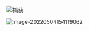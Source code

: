 ![捕获](C:/Users/psyco/Desktop/%E6%8D%95%E8%8E%B7.PNG)

![image-20220504154119062](C:/Users/psyco/AppData/Roaming/Typora/typora-user-images/image-20220504154119062.png)